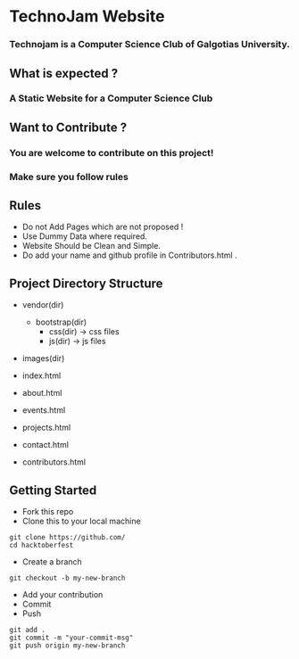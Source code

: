 # TechnoJam Website
### Technojam is a Computer Science Club of Galgotias University.

## What is expected ?
### A Static Website for a Computer Science Club

## Want to Contribute ?
### You are welcome to contribute on this project!
### Make sure you follow rules

## Rules
* Do not Add Pages which are not proposed !
* Use Dummy Data where required.
* Website Should be Clean and Simple.
* Do add your name and github profile in Contributors.html .

## Project Directory Structure

  * vendor(dir)
    * bootstrap(dir)
      * css(dir) -> css files
      * js(dir)  -> js files
        
  
  * images(dir)
  
  * index.html
  * about.html
  * events.html
  * projects.html
  * contact.html
  * contributors.html
  
## Getting Started
* Fork this repo
* Clone this to your local machine
```
git clone https://github.com/
cd hacktoberfest
```

* Create a branch
```
git checkout -b my-new-branch
```

* Add your contribution
* Commit
* Push
```
git add .
git commit -m "your-commit-msg"
git push origin my-new-branch
```
